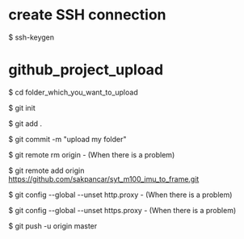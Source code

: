 # create SSH connection
$ ssh-keygen



# github_project_upload
$ cd folder_which_you_want_to_upload

$ git init

$ git add .

$ git commit -m "upload my folder"

$ git remote rm origin - (When there is a problem)

$ git remote add origin https://github.com/sakpancar/syt_m100_imu_to_frame.git

$ git config --global --unset http.proxy  - (When there is a problem)

$ git config --global --unset https.proxy - (When there is a problem)

$ git push -u origin master

